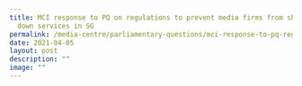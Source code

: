 ```yaml
---
title: MCI response to PQ on regulations to prevent media firms from shutting
  down services in SG
permalink: /media-centre/parliamentary-questions/mci-response-to-pq-regulations-media-firms-shut-down-services/
date: 2021-04-05
layout: post
description: ""
image: ""
---
```

